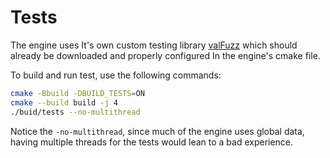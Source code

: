 # Tests

The engine uses It's own custom testing library [valFuzz](https://github.com/San7o/valFuzz)
which should already be downloaded and properly configured In the engine's cmake file.

To build and run test, use the following commands:
```bash
cmake -Bbuild -DBUILD_TESTS=ON
cmake --build build -j 4
./buid/tests --no-multithread
```
Notice the `-no-multithread`, since much of the engine uses global data, having multiple
threads for the tests would lean to a bad experience.
